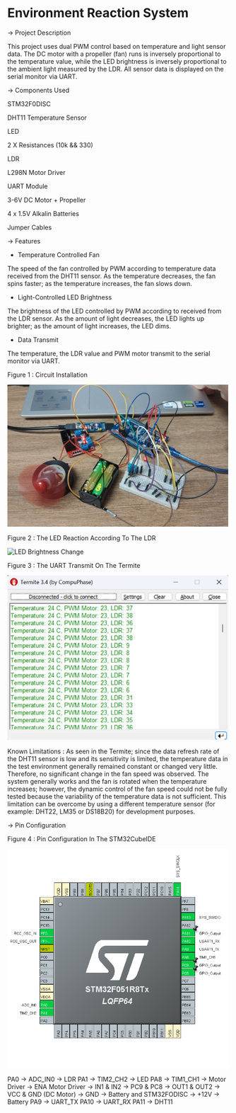 # Environment Reaction System

-> Project Description

This project uses dual PWM control based on temperature and light sensor data. The DC motor with a propeller (fan) runs is inversely proportional to the temperature value, while the LED brightness is inversely proportional to the ambient light measured by the LDR. 
All sensor data is displayed on the serial monitor via UART.


-> Components Used

STM32F0DISC

DHT11 Temperature Sensor

LED

2 X Resistances (10k && 330)

LDR

L298N Motor Driver

UART Module

3-6V DC Motor + Propeller

4 x 1.5V Alkalin Batteries

Jumper Cables


-> Features

* Temperature Controlled Fan

The speed of the fan controlled by PWM according to temperature data received from the DHT11 sensor. As the temperature decreases, the fan spins faster; as the temperature increases, the fan slows down.

* Light-Controlled LED Brightness

The brightness of the LED controlled by PWM according to received from the LDR sensor. As the amount of light decreases, the LED lights up brighter; as the amount of light increases, the LED dims.

* Data Transmit

The temperature, the LDR value and PWM motor transmit to the serial monitor via UART.

Figure 1 : Circuit Installation

<img src="https://raw.githubusercontent.com/ssenanb/Environment-Reaction-System/main/my_circuit.jpeg" alt="Circuit Diagram" width="500"/>

Figure 2 : The LED Reaction According To The LDR 

<img src="https://raw.githubusercontent.com/ssenanb/Environment-Reaction-System/main/led_change.gif" alt="LED Brightness Change" width="400"/>

Figure 3 : The UART Transmit On The Termite 

<img src="https://raw.githubusercontent.com/ssenanb/Environment-Reaction-System/main/uart_image_in_termite.png" alt="UART Output in Termite" width="500"/>

 Known Limitations : As seen in the Termite; since the data refresh rate of the DHT11 sensor is low and its sensitivity is limited, the temperature data in the test environment generally remained constant or changed very little. Therefore, no significant change in the fan speed was observed. The system generally works and the fan is rotated when the temperature increases; however, the dynamic control of the fan speed could not be fully tested because the variability of the temperature data is not sufficient. This limitation can be overcome by using a different temperature sensor (for example: DHT22, LM35 or DS18B20) for development purposes.

 -> Pin Configuration

 Figure 4 : Pin Configuration In The STM32CubeIDE

 <img src="https://raw.githubusercontent.com/ssenanb/Environment-Reaction-System/main/configuration.png" alt="System Configuration" width="500"/>

 PA0 -> ADC_IN0 -> LDR
 PA1 -> TIM2_CH2 -> LED
 PA8 -> TIM1_CH1 -> Motor Driver -> ENA
 Motor Driver -> IN1 & IN2 -> PC9 & PC8
              -> OUT1 & OUT2 -> VCC & GND (DC Motor)
              -> GND -> Battery and STM32FODISC
              -> +12V -> Battery 
 PA9 -> UART_TX
 PA10 -> UART_RX
 PA11 -> DHT11

 





 

